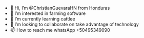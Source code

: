 - 👋 Hi, I’m @ChristianGuevaraHN from Honduras
- 👀 I’m interested in farming software
- 🌱 I’m currently learning cattlee
- 💞️ I’m looking to collaborate on take advantage of technology
- 📫 How to reach me whatsApp +50495349090

<!---
ChristianGuevaraHN/ChristianGuevaraHN is a ✨ special ✨ repository because its `README.md` (this file) appears on your GitHub profile.
You can click the Preview link to take a look at your changes.
--->
